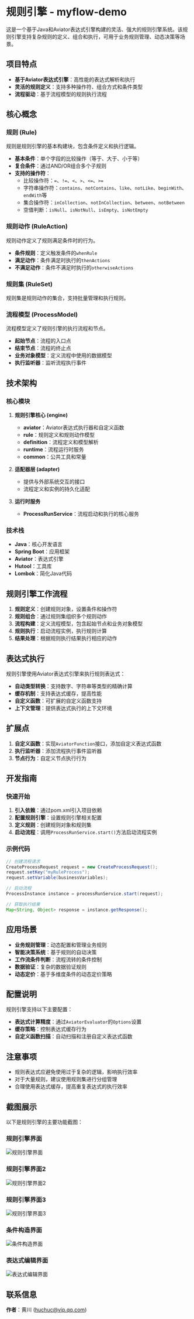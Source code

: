 # 规则引擎 - myflow-demo

这是一个基于Java和Aviator表达式引擎构建的灵活、强大的规则引擎系统。该规则引擎支持复杂规则的定义、组合和执行，可用于业务规则管理、动态决策等场景。

## 项目特点

- **基于Aviator表达式引擎**：高性能的表达式解析和执行
- **灵活的规则定义**：支持多种操作符、组合方式和条件类型
- **流程驱动**：基于流程模型的规则执行流程

## 核心概念

### 规则 (Rule)
规则是规则引擎的基本构建块，包含条件定义和执行逻辑。

- **基本条件**：单个字段的比较操作（等于、大于、小于等）
- **复合条件**：通过AND/OR组合多个子规则
- **支持的操作符**：
  - 比较操作符：`=`、`!=`、`<`、`>`、`<=`、`>=`
  - 字符串操作符：`contains`、`notContains`、`like`、`notLike`、`beginWith`、`endWith`等
  - 集合操作符：`inCollection`、`notInCollection`、`between`、`notBetween`
  - 空值判断：`isNull`、`isNotNull`、`isEmpty`、`isNotEmpty`

### 规则动作 (RuleAction)
规则动作定义了规则满足条件时的行为。

- **条件规则**：定义触发条件的`whenRule`
- **满足动作**：条件满足时执行的`thenActions`
- **不满足动作**：条件不满足时执行的`otherwiseActions`

### 规则集 (RuleSet)
规则集是规则动作的集合，支持批量管理和执行规则。

### 流程模型 (ProcessModel)
流程模型定义了规则引擎的执行流程和节点。

- **起始节点**：流程的入口点
- **结束节点**：流程的终止点
- **业务对象模型**：定义流程中使用的数据模型
- **执行监听器**：监听流程执行事件

## 技术架构

### 核心模块

1. **规则引擎核心 (engine)**
   - **aviator**：Aviator表达式执行器和自定义函数
   - **rule**：规则定义和规则动作模型
   - **definition**：流程定义和模型解析
   - **runtime**：流程运行时服务
   - **common**：公共工具和常量

2. **适配器层 (adapter)**
   - 提供与外部系统交互的接口
   - 流程定义和实例的持久化适配

3. **运行时服务**
   - **ProcessRunService**：流程启动和执行的核心服务

### 技术栈

- **Java**：核心开发语言
- **Spring Boot**：应用框架
- **Aviator**：表达式引擎
- **Hutool**：工具库
- **Lombok**：简化Java代码

## 规则引擎工作流程

1. **规则定义**：创建规则对象，设置条件和操作符
2. **规则组合**：通过规则集组织多个规则动作
3. **流程构建**：定义流程模型，包含起始节点和业务对象模型
4. **规则执行**：启动流程实例，执行规则计算
5. **结果处理**：根据规则执行结果执行相应的动作

## 表达式执行

规则引擎使用Aviator表达式引擎来执行规则表达式：

- **自动类型转换**：支持数字、字符串等类型的精确计算
- **缓存机制**：支持表达式缓存，提高性能
- **自定义函数**：可扩展的自定义函数支持
- **上下文管理**：提供表达式执行的上下文环境

## 扩展点

1. **自定义函数**：实现`AviatorFunction`接口，添加自定义表达式函数
2. **执行监听器**：添加流程执行事件监听器
3. **节点行为**：自定义节点执行行为

## 开发指南

### 快速开始

1. **引入依赖**：通过pom.xml引入项目依赖
2. **配置规则引擎**：设置规则引擎相关配置
3. **定义规则**：创建规则对象和规则集
4. **启动流程**：调用`ProcessRunService.start()`方法启动流程实例

### 示例代码

```java
// 创建流程请求
CreateProcessRequest request = new CreateProcessRequest();
request.setKey("myRuleProcess");
request.setVariable(businessVariables);

// 启动流程
ProcessInstance instance = processRunService.start(request);

// 获取执行结果
Map<String, Object> response = instance.getResponse();
```

## 应用场景

- **业务规则管理**：动态配置和管理业务规则
- **智能决策系统**：基于规则的自动决策
- **工作流条件判断**：流程流转的条件控制
- **数据验证**：复杂的数据验证规则
- **动态定价**：基于多维度条件的动态定价策略

## 配置说明

规则引擎支持以下主要配置：

- **表达式计算精度**：通过`AviatorEvaluator`的`Options`设置
- **缓存策略**：控制表达式缓存行为
- **自定义函数扫描**：自动扫描和注册自定义表达式函数

## 注意事项

- 规则表达式应避免使用过于复杂的逻辑，影响执行效率
- 对于大量规则，建议使用规则集进行分组管理
- 合理使用表达式缓存，提高重复表达式的执行效率

## 截图展示

以下是规则引擎的主要功能截图：

### 规则引擎界面

![规则引擎界面](screenshot/规则引擎.png)

### 规则引擎界面2

![规则引擎界面2](screenshot/规则引擎2.png)

### 规则引擎界面3

![规则引擎界面3](screenshot/规则引擎3.png)

### 条件构造界面

![条件构造界面](screenshot/条件构造.png)

### 表达式编辑界面

![表达式编辑界面](screenshot/编辑表达式.png)

## 联系信息

**作者**：黄川 (huchuc@vip.qq.com)

